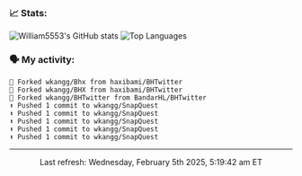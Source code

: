 ### 📈 Stats:
![William5553's GitHub stats](https://gh-readme-stats-git-main-william5553s-projects.vercel.app/api?username=wkangg&show_icons=true&theme=dark&include_all_commits=true&count_private=true&hide_border=true)
![Top Languages](https://gh-readme-stats-git-main-william5553s-projects.vercel.app/api/top-langs/?username=wkangg&langs_count=10&layout=compact&theme=dark&include_all_commits=true&count_private=true&hide_border=true)

### 🗣 My activity:
```
🍴 Forked wkangg/Bhx from haxibami/BHTwitter
🍴 Forked wkangg/BHX from haxibami/BHTwitter
🍴 Forked wkangg/BHTwitter from BandarHL/BHTwitter
⬆️ Pushed 1 commit to wkangg/SnapQuest
⬆️ Pushed 1 commit to wkangg/SnapQuest
⬆️ Pushed 1 commit to wkangg/SnapQuest
⬆️ Pushed 1 commit to wkangg/SnapQuest
⬆️ Pushed 1 commit to wkangg/SnapQuest
```

------------
<p align="center">Last refresh: Wednesday, February 5th 2025, 5:19:42 am ET</p>
